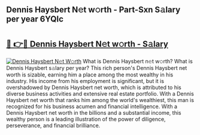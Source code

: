 ## Dennis Haysbert N𝚎t w𝚘rth - Part-Sxn S𝚊lary per year 6YQIc

# <h2><a href="http://gc36xxw.nevu.top/?p=Dennis+Haysbert">🔗 👉🔴 Dennis Haysbert N𝚎t w𝚘rth - S𝚊lary</a></h2>

[![Dennis Haysbert N𝚎t W𝚘rth](https://i.imgur.com/Oavwk0R.jpeg)](http://gc36xxw.nevu.top/?p=Dennis+Haysbert)
What is Dennis Haysbert n𝚎t w𝚘rth? What is Dennis Haysbert s𝚊lary per year?
This rich person's Dennis Haysbert net worth is sizable, earning him a place among the most wealthy in his industry. His income from his employment is significant, but it is overshadowed by Dennis Haysbert net worth, which is attributed to his diverse business activities and extensive real estate portfolio. With a Dennis Haysbert net worth that ranks him among the world's wealthiest, this man is recognized for his business acumen and financial intelligence. With a Dennis Haysbert net worth in the billions and a substantial income, this wealthy person is a leading illustration of the power of diligence, perseverance, and financial brilliance.
